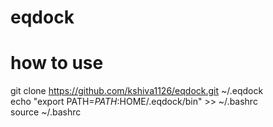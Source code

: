 # eqdock

# how to use
git clone https://github.com/kshiva1126/eqdock.git ~/.eqdock  
echo "export PATH=$PATH:$HOME/.eqdock/bin" >> ~/.bashrc  
source ~/.bashrc
